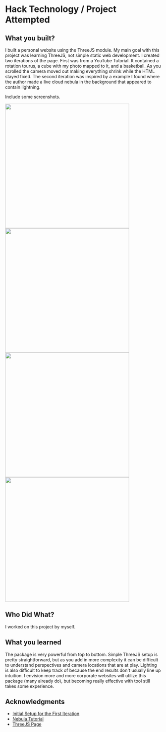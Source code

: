 # Hack Technology / Project Attempted


## What you built? 

I built a personal website using the ThreeJS module. My main goal with this project was learning ThreeJS, not simple static web development. I created two iterations of the page. First was from a YouTube Tutorial. It contained a rotation tourus, a cube with my photo mapped to it, and a basketball. As you scrolled the camera moved out making everything shrink while the HTML stayed fixed. The second iteration was inspired by a example I found where the author made a live cloud nebula in the background that appeared to contain lightning.

Include some screenshots.
<p float="left">
<img src="https://github.com/dartmouth-cs98/hack-a-thing-2-22f-chris-long/blob/main/img/CloudSite.png" width="400">

<img src="https://github.com/dartmouth-cs98/hack-a-thing-2-22f-chris-long/blob/main/img/CloudScroll.png" width="400">

<img src="https://github.com/dartmouth-cs98/hack-a-thing-2-22f-chris-long/blob/main/img/BasketballSite.png" width="400">

<img src="https://github.com/dartmouth-cs98/hack-a-thing-2-22f-chris-long/blob/main/img/BasketballScroll.png" width="400">
</p>

## Who Did What?

I worked on this project by myself.

## What you learned
The package is very powerful from top to bottom. Simple ThreeJS setup is pretty straightforward, but as you add in more complexity it can be difficult to understand perspectives and camera locations that are at play. Lighting is also difficult to keep track of because the end results don't usually line up intuition. I envision more and more corporate websites will utilize this package (many already do), but becoming really effective with tool still takes some experience.

## Acknowledgments

* [Initial Setup for the First Iteration](https://www.youtube.com/watch?v=Q7AOvWpIVHU)
* [Nebula Tutorial](https://redstapler.co/cool-nebula-background-effect-three-js/)
* [ThreeJS Page](https://threejs.org/)
